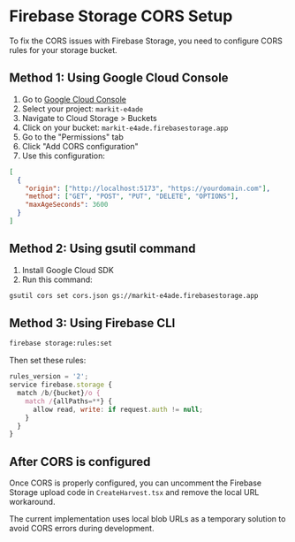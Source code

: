 # Firebase Storage CORS Setup

To fix the CORS issues with Firebase Storage, you need to configure CORS rules for your storage bucket.

## Method 1: Using Google Cloud Console

1. Go to [Google Cloud Console](https://console.cloud.google.com/)
2. Select your project: `markit-e4ade`
3. Navigate to Cloud Storage > Buckets
4. Click on your bucket: `markit-e4ade.firebasestorage.app`
5. Go to the "Permissions" tab
6. Click "Add CORS configuration"
7. Use this configuration:

```json
[
  {
    "origin": ["http://localhost:5173", "https://yourdomain.com"],
    "method": ["GET", "POST", "PUT", "DELETE", "OPTIONS"],
    "maxAgeSeconds": 3600
  }
]
```

## Method 2: Using gsutil command

1. Install Google Cloud SDK
2. Run this command:

```bash
gsutil cors set cors.json gs://markit-e4ade.firebasestorage.app
```

## Method 3: Using Firebase CLI

```bash
firebase storage:rules:set
```

Then set these rules:

```javascript
rules_version = '2';
service firebase.storage {
  match /b/{bucket}/o {
    match /{allPaths=**} {
      allow read, write: if request.auth != null;
    }
  }
}
```

## After CORS is configured

Once CORS is properly configured, you can uncomment the Firebase Storage upload code in `CreateHarvest.tsx` and remove the local URL workaround.

The current implementation uses local blob URLs as a temporary solution to avoid CORS errors during development.



